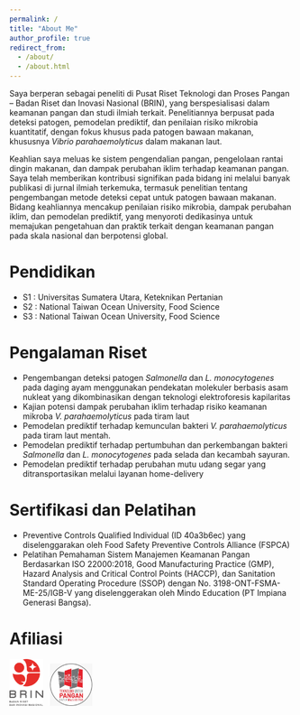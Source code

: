 ```yaml
---
permalink: /
title: "About Me"
author_profile: true
redirect_from: 
  - /about/
  - /about.html
---
```

Saya berperan sebagai peneliti di Pusat Riset Teknologi dan Proses Pangan – Badan Riset dan Inovasi Nasional (BRIN), yang berspesialisasi dalam keamanan pangan dan studi ilmiah terkait. Penelitiannya berpusat pada deteksi patogen, pemodelan prediktif, dan penilaian risiko mikrobia kuantitatif, dengan fokus khusus pada patogen bawaan makanan, khususnya <em>Vibrio parahaemolyticus</em> dalam makanan laut.

Keahlian saya meluas ke sistem pengendalian pangan, pengelolaan rantai dingin makanan, dan dampak perubahan iklim terhadap keamanan pangan. Saya telah memberikan kontribusi signifikan pada bidang ini melalui banyak publikasi di jurnal ilmiah terkemuka, termasuk penelitian tentang pengembangan metode deteksi cepat untuk patogen bawaan makanan. Bidang keahliannya mencakup penilaian risiko mikrobia, dampak perubahan iklim, dan pemodelan prediktif, yang menyoroti dedikasinya untuk memajukan pengetahuan dan praktik terkait dengan keamanan pangan pada skala nasional dan berpotensi global.

Pendidikan 
=====
* S1 : Universitas Sumatera Utara, Keteknikan Pertanian
* S2 : National Taiwan Ocean University, Food Science
* S3 : National Taiwan Ocean University, Food Science

Pengalaman Riset 
=====
* Pengembangan deteksi patogen <em>Salmonella</em> dan <em>L. monocytogenes</em> pada daging ayam menggunakan pendekatan molekuler berbasis asam nukleat yang dikombinasikan dengan teknologi elektroforesis kapilaritas
* Kajian potensi dampak perubahan iklim terhadap risiko keamanan mikroba <em>V. parahaemolyticus</em> pada tiram laut
* Pemodelan prediktif terhadap kemunculan bakteri <em>V. parahaemolyticus</em> pada tiram laut mentah.
* Pemodelan prediktif terhadap pertumbuhan dan perkembangan bakteri <em>Salmonella</em> dan <em>L. monocytogenes</em> pada selada dan kecambah sayuran.
* Pemodelan prediktif terhadap perubahan mutu udang segar yang ditransportasikan melalui layanan home-delivery

Sertifikasi dan Pelatihan
=====
* Preventive Controls Qualified Individual (ID 40a3b6ec) yang diselenggarakan oleh Food Safety Preventive Controls Alliance (FSPCA)
* Pelatihan Pemahaman Sistem Manajemen Keamanan Pangan Berdasarkan ISO 22000:2018, Good Manufacturing Practice (GMP), Hazard Analysis and Critical Control Points (HACCP), dan Sanitation Standard Operating Procedure (SSOP) dengan No. 3198-ONT-FSMA-ME-25/IGB-V yang diselenggerakan oleh Mindo Education (PT Impiana Generasi Bangsa).

Afiliasi 
=====
<img src = "images/logo_brin.png" width = "60px" /> &nbsp;
<img src = "images/logo_prtpp.png" width = "75px" />
